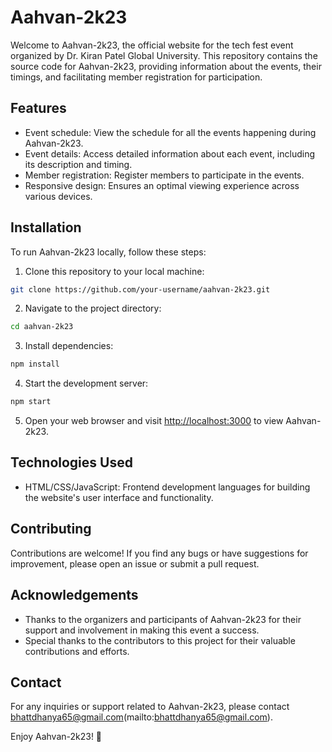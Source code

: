 # Aahvan-2k23

Welcome to Aahvan-2k23, the official website for the tech fest event organized by Dr. Kiran Patel Global University. This repository contains the source code for Aahvan-2k23, providing information about the events, their timings, and facilitating member registration for participation.

## Features

- Event schedule: View the schedule for all the events happening during Aahvan-2k23.
- Event details: Access detailed information about each event, including its description and timing.
- Member registration: Register members to participate in the events.
- Responsive design: Ensures an optimal viewing experience across various devices.

## Installation

To run Aahvan-2k23 locally, follow these steps:

1. Clone this repository to your local machine:

```bash
git clone https://github.com/your-username/aahvan-2k23.git
```

2. Navigate to the project directory:

```bash
cd aahvan-2k23
```

3. Install dependencies:

```bash
npm install
```

4. Start the development server:

```bash
npm start
```

5. Open your web browser and visit [http://localhost:3000](http://localhost:3000) to view Aahvan-2k23.

## Technologies Used

- HTML/CSS/JavaScript: Frontend development languages for building the website's user interface and functionality.

## Contributing

Contributions are welcome! If you find any bugs or have suggestions for improvement, please open an issue or submit a pull request.

## Acknowledgements

- Thanks to the organizers and participants of Aahvan-2k23 for their support and involvement in making this event a success.
- Special thanks to the contributors to this project for their valuable contributions and efforts.

## Contact

For any inquiries or support related to Aahvan-2k23, please contact bhattdhanya65@gmail.com(mailto:bhattdhanya65@gmail.com).

Enjoy Aahvan-2k23! 🎉
